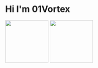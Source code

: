 # Hi I'm 01Vortex



<div style="display: flex; gap: 5px;">
  <img height="137px" src="https://github-readme-stats.vercel.app/api/top-langs/?username=01Vortex&hide_title=true&hide_border=true&layout=compact&langs_count=6&text_color=000&icon_color=fff&bg_color=0,52fa5a,4dfcff,c64dff&theme=graywhite&only_contributed=false" />
  
  <img height="137px" src="https://github-readme-stats.vercel.app/api?username=01Vortex&hide_title=true&hide_border=true&show_icons=true&line_height=21&text_color=000&icon_color=000&bg_color=0,ea6161,ffc64d,fffc4d,52fa5a&theme=graywhite" />
</div>

